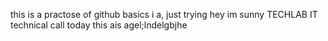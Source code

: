 this is a practose of github basics
i a, just trying
hey im sunny
TECHLAB IT
technical call today
this ais agel;lndelgbjhe

